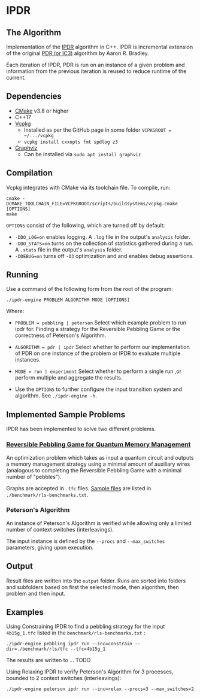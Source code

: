 # IPDR
## The Algorithm
Implementation of the [IPDR](https://arxiv.org/abs/2308.12162) algorithm in C++. IPDR is incremental extension of the original [PDR (or IC3)](https://link.springer.com/chapter/10.1007/978-3-642-18275-4_7) algorithm by Aaron R. Bradley.

Each iteration of IPDR, PDR is run on an instance of a given problem and information from the previous iteration is reused to reduce runtime of the current.

## Dependencies
- [CMake](https://cmake.org/) v3.8 or higher
- C++17
- [Vcpkg](https://github.com/microsoft/vcpkg)
	- Installed as per the GitHub page in some folder `VCPKGROOT = ~/.../vcpkg`
	- `vcpkg install cxxopts fmt spdlog z3`
- [Graphviz](https://graphviz.org/)
	- Can be installed via `sudo apt install graphviz`

## Compilation
Vcpkg integrates with CMake via its toolchain file. To compile, run:
```
cmake -DCMAKE_TOOLCHAIN_FILE=VCPKGROOT/scripts/buildsystems/vcpkg.cmake [OPTIONS]
make
```

`OPTIONS` consist of the following, which are turned off by default:
- `-DDO_LOG=on` enables logging. A `.log` file in the output's `analysis` folder.
- `-DDO_STATS=on` turns on the collection of statistics gathered during a run. A `.stats` file in the output's `analysis` folder.
- `-DDEBUG=on` turns off `-O3` optimization and and enables debug assertions.


## Running

Use a command of the following form from the root of the program:
```
./ipdr-engine PROBLEM ALGORITHM MODE [OPTIONS]
```

Where:
- `PROBLEM = pebbling | peterson`
Select which example problem to run ipdr for. Finding a strategy for the Reversible Pebbling Game or the correctness of Peterson's Algorithm.

- `ALGORITHM = pdr | ipdr`
Select whether to perform our implementation of PDR on one instance of the problem or IPDR to evaluate multiple instances.

- `MODE = run | experiment`
Select whether to perform a single run ,or perform multiple and aggregate the results.

- Use the `OPTIONS` to further configure the input transition system and algorithm. See `./ipdr-engine -h`.

## Implemented Sample Problems
IPDR has been implemented to solve two different problems.

###  [Reversible Pebbling Game for Quantum Memory Management](https://arxiv.org/abs/1904.02121)
An optimization problem which takes as input a quantum circuit and outputs a memory management strategy using a minimal amount of auxiliary wires (analogous to completing the Reversible Pebbling Game with a minimal  number of "pebbles").

Graphs are accepted in `.tfc` files. [Sample files](https://reversiblebenchmarks.github.io/) are listed in `./benchmark/rls-benchmarks.txt`.

### Peterson's Algorithm
An instance of Peterson's Algorithm is verified while allowing only a limited number of context switches (interleavings).

The input instance is defined by the `--procs` and `--max_switches` parameters, giving upon execution.

## Output
Result files are written into the `output` folder. Runs are sorted into folders and subfolders based on first the selected mode, then algorithm, then problem and then input.

## Examples
Using Constraining IPDR to find a pebbling strategy for the input `4b15g_1.tfc` listed in the `benchmark/rls-benchmarks.txt` :
```
./ipdr-engine pebbling ipdr run --inc=constrain --dir=./benchmark/rls/tfc --tfc=4b15g_1
```
The results are written to ... TODO

Using Relaxing IPDR to verify Peterson's Algorithm for 3 processes, bounded to 2 context switches (interleavings):
```
./ipdr-engine peterson ipdr run --inc=relax --procs=3 --max_switches=2
```
